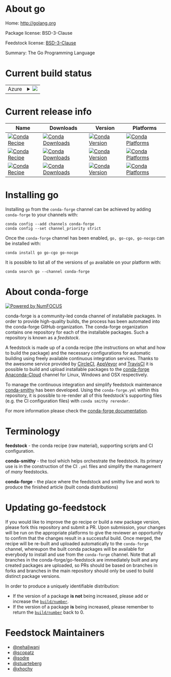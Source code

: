 About go
========

Home: http://golang.org

Package license: BSD-3-Clause

Feedstock license: [BSD-3-Clause](https://github.com/conda-forge/go-feedstock/blob/master/LICENSE.txt)

Summary: The Go Programming Language

Current build status
====================


<table>
    
  <tr>
    <td>Azure</td>
    <td>
      <details>
        <summary>
          <a href="https://dev.azure.com/conda-forge/feedstock-builds/_build/latest?definitionId=5217&branchName=master">
            <img src="https://dev.azure.com/conda-forge/feedstock-builds/_apis/build/status/go-feedstock?branchName=master">
          </a>
        </summary>
        <table>
          <thead><tr><th>Variant</th><th>Status</th></tr></thead>
          <tbody><tr>
              <td>linux_64_cgofalsego_variant_strnocgogo_variant_ver2.2.0</td>
              <td>
                <a href="https://dev.azure.com/conda-forge/feedstock-builds/_build/latest?definitionId=5217&branchName=master">
                  <img src="https://dev.azure.com/conda-forge/feedstock-builds/_apis/build/status/go-feedstock?branchName=master&jobName=linux&configuration=linux_64_cgofalsego_variant_strnocgogo_variant_ver2.2.0" alt="variant">
                </a>
              </td>
            </tr><tr>
              <td>linux_64_cgotruego_variant_strcgogo_variant_ver2.3.0</td>
              <td>
                <a href="https://dev.azure.com/conda-forge/feedstock-builds/_build/latest?definitionId=5217&branchName=master">
                  <img src="https://dev.azure.com/conda-forge/feedstock-builds/_apis/build/status/go-feedstock?branchName=master&jobName=linux&configuration=linux_64_cgotruego_variant_strcgogo_variant_ver2.3.0" alt="variant">
                </a>
              </td>
            </tr><tr>
              <td>linux_aarch64_cgofalsego_variant_strnocgogo_variant_ver2.2.0</td>
              <td>
                <a href="https://dev.azure.com/conda-forge/feedstock-builds/_build/latest?definitionId=5217&branchName=master">
                  <img src="https://dev.azure.com/conda-forge/feedstock-builds/_apis/build/status/go-feedstock?branchName=master&jobName=linux&configuration=linux_aarch64_cgofalsego_variant_strnocgogo_variant_ver2.2.0" alt="variant">
                </a>
              </td>
            </tr><tr>
              <td>linux_aarch64_cgotruego_variant_strcgogo_variant_ver2.3.0</td>
              <td>
                <a href="https://dev.azure.com/conda-forge/feedstock-builds/_build/latest?definitionId=5217&branchName=master">
                  <img src="https://dev.azure.com/conda-forge/feedstock-builds/_apis/build/status/go-feedstock?branchName=master&jobName=linux&configuration=linux_aarch64_cgotruego_variant_strcgogo_variant_ver2.3.0" alt="variant">
                </a>
              </td>
            </tr><tr>
              <td>linux_ppc64le_cgofalsego_variant_strnocgogo_variant_ver2.2.0</td>
              <td>
                <a href="https://dev.azure.com/conda-forge/feedstock-builds/_build/latest?definitionId=5217&branchName=master">
                  <img src="https://dev.azure.com/conda-forge/feedstock-builds/_apis/build/status/go-feedstock?branchName=master&jobName=linux&configuration=linux_ppc64le_cgofalsego_variant_strnocgogo_variant_ver2.2.0" alt="variant">
                </a>
              </td>
            </tr><tr>
              <td>linux_ppc64le_cgotruego_variant_strcgogo_variant_ver2.3.0</td>
              <td>
                <a href="https://dev.azure.com/conda-forge/feedstock-builds/_build/latest?definitionId=5217&branchName=master">
                  <img src="https://dev.azure.com/conda-forge/feedstock-builds/_apis/build/status/go-feedstock?branchName=master&jobName=linux&configuration=linux_ppc64le_cgotruego_variant_strcgogo_variant_ver2.3.0" alt="variant">
                </a>
              </td>
            </tr><tr>
              <td>osx_64_cgofalsego_variant_strnocgogo_variant_ver2.2.0</td>
              <td>
                <a href="https://dev.azure.com/conda-forge/feedstock-builds/_build/latest?definitionId=5217&branchName=master">
                  <img src="https://dev.azure.com/conda-forge/feedstock-builds/_apis/build/status/go-feedstock?branchName=master&jobName=osx&configuration=osx_64_cgofalsego_variant_strnocgogo_variant_ver2.2.0" alt="variant">
                </a>
              </td>
            </tr><tr>
              <td>osx_64_cgotruego_variant_strcgogo_variant_ver2.3.0</td>
              <td>
                <a href="https://dev.azure.com/conda-forge/feedstock-builds/_build/latest?definitionId=5217&branchName=master">
                  <img src="https://dev.azure.com/conda-forge/feedstock-builds/_apis/build/status/go-feedstock?branchName=master&jobName=osx&configuration=osx_64_cgotruego_variant_strcgogo_variant_ver2.3.0" alt="variant">
                </a>
              </td>
            </tr><tr>
              <td>osx_arm64_cgofalsego_variant_strnocgogo_variant_ver2.2.0</td>
              <td>
                <a href="https://dev.azure.com/conda-forge/feedstock-builds/_build/latest?definitionId=5217&branchName=master">
                  <img src="https://dev.azure.com/conda-forge/feedstock-builds/_apis/build/status/go-feedstock?branchName=master&jobName=osx&configuration=osx_arm64_cgofalsego_variant_strnocgogo_variant_ver2.2.0" alt="variant">
                </a>
              </td>
            </tr><tr>
              <td>osx_arm64_cgotruego_variant_strcgogo_variant_ver2.3.0</td>
              <td>
                <a href="https://dev.azure.com/conda-forge/feedstock-builds/_build/latest?definitionId=5217&branchName=master">
                  <img src="https://dev.azure.com/conda-forge/feedstock-builds/_apis/build/status/go-feedstock?branchName=master&jobName=osx&configuration=osx_arm64_cgotruego_variant_strcgogo_variant_ver2.3.0" alt="variant">
                </a>
              </td>
            </tr><tr>
              <td>win_64_cgofalsego_variant_strnocgogo_variant_ver2.2.0</td>
              <td>
                <a href="https://dev.azure.com/conda-forge/feedstock-builds/_build/latest?definitionId=5217&branchName=master">
                  <img src="https://dev.azure.com/conda-forge/feedstock-builds/_apis/build/status/go-feedstock?branchName=master&jobName=win&configuration=win_64_cgofalsego_variant_strnocgogo_variant_ver2.2.0" alt="variant">
                </a>
              </td>
            </tr><tr>
              <td>win_64_cgotruego_variant_strcgogo_variant_ver2.3.0</td>
              <td>
                <a href="https://dev.azure.com/conda-forge/feedstock-builds/_build/latest?definitionId=5217&branchName=master">
                  <img src="https://dev.azure.com/conda-forge/feedstock-builds/_apis/build/status/go-feedstock?branchName=master&jobName=win&configuration=win_64_cgotruego_variant_strcgogo_variant_ver2.3.0" alt="variant">
                </a>
              </td>
            </tr>
          </tbody>
        </table>
      </details>
    </td>
  </tr>
</table>

Current release info
====================

| Name | Downloads | Version | Platforms |
| --- | --- | --- | --- |
| [![Conda Recipe](https://img.shields.io/badge/recipe-go-green.svg)](https://anaconda.org/conda-forge/go) | [![Conda Downloads](https://img.shields.io/conda/dn/conda-forge/go.svg)](https://anaconda.org/conda-forge/go) | [![Conda Version](https://img.shields.io/conda/vn/conda-forge/go.svg)](https://anaconda.org/conda-forge/go) | [![Conda Platforms](https://img.shields.io/conda/pn/conda-forge/go.svg)](https://anaconda.org/conda-forge/go) |
| [![Conda Recipe](https://img.shields.io/badge/recipe-go--cgo-green.svg)](https://anaconda.org/conda-forge/go-cgo) | [![Conda Downloads](https://img.shields.io/conda/dn/conda-forge/go-cgo.svg)](https://anaconda.org/conda-forge/go-cgo) | [![Conda Version](https://img.shields.io/conda/vn/conda-forge/go-cgo.svg)](https://anaconda.org/conda-forge/go-cgo) | [![Conda Platforms](https://img.shields.io/conda/pn/conda-forge/go-cgo.svg)](https://anaconda.org/conda-forge/go-cgo) |
| [![Conda Recipe](https://img.shields.io/badge/recipe-go--nocgo-green.svg)](https://anaconda.org/conda-forge/go-nocgo) | [![Conda Downloads](https://img.shields.io/conda/dn/conda-forge/go-nocgo.svg)](https://anaconda.org/conda-forge/go-nocgo) | [![Conda Version](https://img.shields.io/conda/vn/conda-forge/go-nocgo.svg)](https://anaconda.org/conda-forge/go-nocgo) | [![Conda Platforms](https://img.shields.io/conda/pn/conda-forge/go-nocgo.svg)](https://anaconda.org/conda-forge/go-nocgo) |

Installing go
=============

Installing `go` from the `conda-forge` channel can be achieved by adding `conda-forge` to your channels with:

```
conda config --add channels conda-forge
conda config --set channel_priority strict
```

Once the `conda-forge` channel has been enabled, `go, go-cgo, go-nocgo` can be installed with:

```
conda install go go-cgo go-nocgo
```

It is possible to list all of the versions of `go` available on your platform with:

```
conda search go --channel conda-forge
```


About conda-forge
=================

[![Powered by
NumFOCUS](https://img.shields.io/badge/powered%20by-NumFOCUS-orange.svg?style=flat&colorA=E1523D&colorB=007D8A)](https://numfocus.org)

conda-forge is a community-led conda channel of installable packages.
In order to provide high-quality builds, the process has been automated into the
conda-forge GitHub organization. The conda-forge organization contains one repository
for each of the installable packages. Such a repository is known as a *feedstock*.

A feedstock is made up of a conda recipe (the instructions on what and how to build
the package) and the necessary configurations for automatic building using freely
available continuous integration services. Thanks to the awesome service provided by
[CircleCI](https://circleci.com/), [AppVeyor](https://www.appveyor.com/)
and [TravisCI](https://travis-ci.com/) it is possible to build and upload installable
packages to the [conda-forge](https://anaconda.org/conda-forge)
[Anaconda-Cloud](https://anaconda.org/) channel for Linux, Windows and OSX respectively.

To manage the continuous integration and simplify feedstock maintenance
[conda-smithy](https://github.com/conda-forge/conda-smithy) has been developed.
Using the ``conda-forge.yml`` within this repository, it is possible to re-render all of
this feedstock's supporting files (e.g. the CI configuration files) with ``conda smithy rerender``.

For more information please check the [conda-forge documentation](https://conda-forge.org/docs/).

Terminology
===========

**feedstock** - the conda recipe (raw material), supporting scripts and CI configuration.

**conda-smithy** - the tool which helps orchestrate the feedstock.
                   Its primary use is in the construction of the CI ``.yml`` files
                   and simplify the management of *many* feedstocks.

**conda-forge** - the place where the feedstock and smithy live and work to
                  produce the finished article (built conda distributions)


Updating go-feedstock
=====================

If you would like to improve the go recipe or build a new
package version, please fork this repository and submit a PR. Upon submission,
your changes will be run on the appropriate platforms to give the reviewer an
opportunity to confirm that the changes result in a successful build. Once
merged, the recipe will be re-built and uploaded automatically to the
`conda-forge` channel, whereupon the built conda packages will be available for
everybody to install and use from the `conda-forge` channel.
Note that all branches in the conda-forge/go-feedstock are
immediately built and any created packages are uploaded, so PRs should be based
on branches in forks and branches in the main repository should only be used to
build distinct package versions.

In order to produce a uniquely identifiable distribution:
 * If the version of a package **is not** being increased, please add or increase
   the [``build/number``](https://docs.conda.io/projects/conda-build/en/latest/resources/define-metadata.html#build-number-and-string).
 * If the version of a package **is** being increased, please remember to return
   the [``build/number``](https://docs.conda.io/projects/conda-build/en/latest/resources/define-metadata.html#build-number-and-string)
   back to 0.

Feedstock Maintainers
=====================

* [@nehaljwani](https://github.com/nehaljwani/)
* [@scopatz](https://github.com/scopatz/)
* [@sodre](https://github.com/sodre/)
* [@stuarteberg](https://github.com/stuarteberg/)
* [@xhochy](https://github.com/xhochy/)

